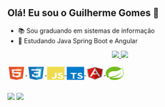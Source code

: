 ## Olá! Eu sou o Guilherme Gomes 👋

- 📚 Sou graduando em sistemas de informação
- 🌱 Estudando Java Spring Boot e Angular

<div align="center">
  <a href="https://github.com/guilherme-gomes1">
  <img height="180em" src="https://github-readme-stats.vercel.app/api?username=guilherme-gomes1&show_icons=true&theme=tokyonight&include_all_commits=true&count_private=true"/>
  <img height="180em" src="https://github-readme-stats.vercel.app/api/top-langs/?username=guilherme-gomes1&layout=compact&langs_count=7&theme=tokyonight"/>
</div>

<div style="display: inline_block"><br>
  <img align="center" alt="Gui-HTML" height="30" width="40" src="https://raw.githubusercontent.com/devicons/devicon/master/icons/html5/html5-original.svg">
  <img align="center" alt="Gui-Css" height="30" width="40" src="https://raw.githubusercontent.com/devicons/devicon/master/icons/css3/css3-original.svg">
  <img align="center" alt="Gui-Js" height="30" width="40" src="https://raw.githubusercontent.com/devicons/devicon/master/icons/javascript/javascript-plain.svg">
  <img align="center" alt="Gui-Ts" height="30" width="40" src="https://raw.githubusercontent.com/devicons/devicon/master/icons/typescript/typescript-plain.svg">
  <img align="center" alt="Gui-Angular" height="30" width="40" src="https://raw.githubusercontent.com/devicons/devicon/master/icons/angularjs/angularjs-original.svg">
  <img align="center" alt="Gui-Spring" height="30" width="40" src="https://raw.githubusercontent.com/devicons/devicon/master/icons/spring/spring-original.svg">
</div>

##

  <div>
  <a href = "mailto:guilhermegg018@gmail.com"><img src="https://img.shields.io/badge/-Gmail-%23333?style=for-the-badge&logo=gmail&logoColor=white" target="_blank"></a>
  <a href="https://www.linkedin.com/in/guilherme-gomes-a3b5ba263/" target="_blank"><img src="https://img.shields.io/badge/-LinkedIn-%230077B5?style=for-the-badge&logo=linkedin&logoColor=white" target="_blank"></a> 
  </div>
